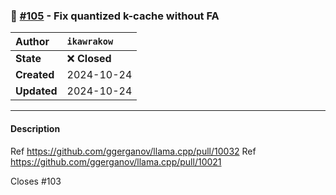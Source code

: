 ### 🐛 [#105](https://github.com/ikawrakow/ik_llama.cpp/pull/105) - Fix quantized k-cache without FA

| **Author** | `ikawrakow` |
| :--- | :--- |
| **State** | ❌ **Closed** |
| **Created** | 2024-10-24 |
| **Updated** | 2024-10-24 |

---

#### Description

Ref  https://github.com/ggerganov/llama.cpp/pull/10032
Ref https://github.com/ggerganov/llama.cpp/pull/10021

Closes #103